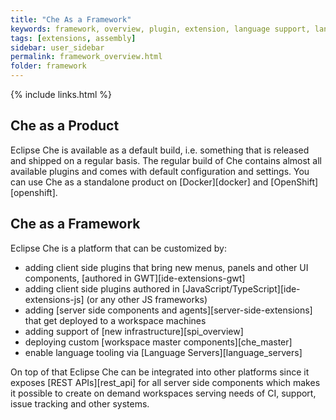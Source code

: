```yaml
---
title: "Che As a Framework"
keywords: framework, overview, plugin, extension, language support, language server
tags: [extensions, assembly]
sidebar: user_sidebar
permalink: framework_overview.html
folder: framework
---
```


{% include links.html %}


## Che as a Product

Eclipse Che is available as a default build, i.e. something that is released and shipped on a regular basis. The regular build of Che contains almost all available plugins and comes with default configuration and settings. You can use Che as a standalone product on [Docker][docker] and [OpenShift][openshift].

## Che as a Framework

Eclipse Che is a platform that can be customized by:

* adding client side plugins that bring new menus, panels and other UI components, [authored in GWT][ide-extensions-gwt]
* adding client side plugins authored in [JavaScript/TypeScript][ide-extensions-js] (or any other JS frameworks)
* adding [server side components and agents][server-side-extensions] that get deployed to a workspace machines
* adding support of [new infrastructure][spi_overview]
* deploying custom [workspace master components][che_master]
* enable language tooling via [Language Servers][language_servers]

On top of that Eclipse Che can be integrated into other platforms since it exposes [REST APIs][rest_api] for all server side components which makes it possible to create on demand workspaces serving needs of CI, support, issue tracking and other systems.
